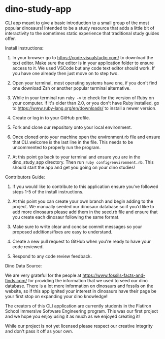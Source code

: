 # dino-study-app
CLI app meant to give a basic introduction to a small group of the most popular dinosaurs!  Intended to be a study resource that adds a little bit of interactivity to the sometimes static experience that traditional study guides offer.   


Install Instructions:

1) In your browser go to https://code.visualstudio.com/ to download the text editor. Make sure the editor is in your application folder to ensure access to it. We used VSCode but any code text editor should work. If you have one already then just move on to step two.  

2) Open your terminal, most operating systems have one, if you don't find one download Zsh or another popular terminal alternative. 

3) While in your terminal run ```ruby -v``` to check for the version of Ruby on your computer. If it's older than 2.0, or you don't have Ruby installed, go to https://www.ruby-lang.org/en/downloads/ to install a newer version.

4) Create or log in to your GitHub profile.

5) Fork and clone our repository onto your local environment.

6) Once cloned onto your machine open the environment.rb file and ensure that CLI.welcome is the last line in the file. This needs to be uncommented to properly run the program.

7) At this point go back to your terminal and ensure you are in the dino_study_app directory. Then run ```ruby config/environment.rb```. This should start the app and get you going on your dino studies!


Contributors Guide:

1) If you would like to contribute to this application ensure you've followed steps 1-5 of the install instructions.

2) At this point you can create your own branch and begin adding to the project. We manually seeded our dinosaur database so if you'd like to add more dinosaurs please add them in the seed.rb file and ensure that you create each dinosaur following the same format. 

3) Make sure to write clear and concise commit messages so your proposed additions/fixes are easy to understand. 

4) Create a new pull request to GitHub when you're ready to have your code reviewed.

5) Respond to any code review feedback.


Dino Data Source:

We are very grateful for the people at https://www.fossils-facts-and-finds.com/ for providing the information that we used to seed our dino database. There is a lot more information on dinosaurs and fossils on the website, so if this app ignited your interest in dinosaurs have their page be your first stop on expanding your dino knowledge!


The creators of this CLI application are currently students in the Flatiron School Immersive Software Engineering program. This was our first project and we hope you enjoy using it as much as we enjoyed creating it! 



While our project is not yet licensed please respect our creative integrity and don't pass it off as your own.







